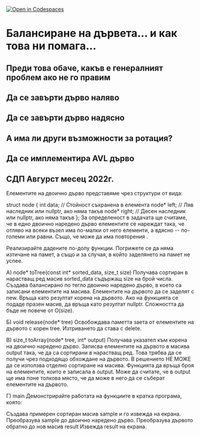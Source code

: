 [![Open in Codespaces](https://classroom.github.com/assets/launch-codespace-f4981d0f882b2a3f0472912d15f9806d57e124e0fc890972558857b51b24a6f9.svg)](https://classroom.github.com/open-in-codespaces?assignment_repo_id=9616229)
# Балансиране на дървета... и как това ни помага...

## Преди това обаче, какъв е генералният проблем ако не го правим

## Да се завърти дърво наляво
## Да се завърти дърво надясно

## А има ли други възможности за ротация?

## Да се имплементира AVL дърво



## СДП Авгурст месец 2022г.

Елементите на двоично дърво представяме чрез структури от вида:

struct node {
   int data;   // Стойност съхранена в елемента
   node* left; // Ляв наследник или nullptr, ако няма такъв
   node* right; // Десен наследник или nullptr, ако няма такъв
};
За определеност в задачата ще считаме, че в едно двоично наредено дърво елементите се нареждат така, че отляво на всеки възел има по-малки от него елементи, а вдясно -- по-големи или равни. Също, че може да има повторения .

Реализирайте дадените по-долу функции. Погрижете се да няма изтичане на памет, а също и за случая, в който заделянето на памет не успее.

А) node* toTree(const int* sorted_data, size_t size)
Получава сортиран в нарастващ ред масив sorted_data съдържащ size на брой числа. Създава балансирано по тегло двоично наредено дърво, в което са записани елементите на масива. Елементите на дървото да се заделят с new. Връща като резултат корена на дървото. Ако на функцията се подаде празен масив, да връща като резултат nullptr. Сложността да бъде не повече от O(size).

Б) void release(node* tree)
Освобождава паметта заета от елементите на дървото с корен tree. Изтриването да става с delete.

В) size_t toArray(node* tree, int* output)
Получава указател към корена на двоично наредено дърво. Записва елементите на дървото в масива output така, че да са сортирани в нарастващ ред. Това трябва да се получи чрез подходящо обхождане на дървото. В решението НЕ МОЖЕ да се използва отделно сортиране на масива. Функцията да връща броя на елементите, които е записала в output. Може да считате, че в output ще има поне толкова място, че да може в него да се съберат елементите на дървото.

Г) main
Демонстрирайте работата на функциите в кратка програма, която:

Създава примерен сортиран масив sample и го извежда на екрана.
Преобразува sample до двоично наредено дърво.
Преобразува дървото обратно до нов масив result
Извежда result на екрана.
